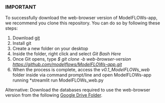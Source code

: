 ### IMPORTANT

To successfully download the web-browser version of ModelFLOWs-app, we recommend you clone this repository. You can do so by following these steps:
1) Download [git](https://git-scm.com/)
2) Install git
3) Create a new folder on your desktop
4) Inside the folder, right click and select *Git Bash Here*
5) Once Git opens, type *$ git clone -b web-browser-version https://github.com/modelflows/ModelFLOWs-app.git*
6) When the process is complete, access the *v0.1_ModelFLOWs_web* folder inside via command prompt/line and open ModelFLOWs-app running *streamlit run ModelFLOWs_web.py

Alternative:
Download the databases required to use the web-browser version from the following [Google Drive Folder](https://drive.google.com/drive/folders/1v-BU5kT8arbDrgGndZir-Et0K4MIrDs1).
